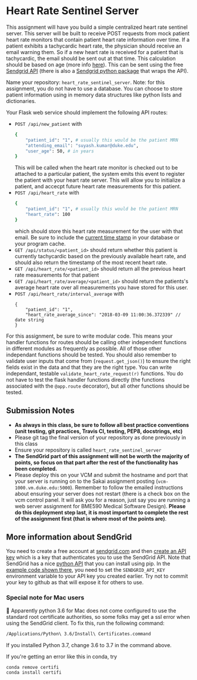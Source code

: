 # Heart Rate Sentinel Server
This assignment will have you build a simple centralized heart rate sentinel server. This server will be built to receive POST requests from mock patient heart rate monitors that contain patient heart rate information over time. If a patient exhibits a tachycardic heart rate, the physician should receive an email warning them. So if a new heart rate is received for a patient that is tachycardic, the email should be sent out at that time. This calculation should be based on age (more info [here](https://en.wikipedia.org/wiki/Tachycardia)). This can be sent using the free [Sendgrid API](https://sendgrid.com/) (there is also a [Sendgrid python package](https://github.com/sendgrid/sendgrid-python) that wraps the API).

Name your repository: `heart_rate_sentinel_server`. Note: for this assignment, you do not have to use a database. You can choose to store patient information using in memory data structures like python lists and dictionaries. 

Your Flask web service should implement the following API routes:

* `POST /api/new_patient` with
  ```sh
  {
      "patient_id": "1", # usually this would be the patient MRN
      "attending_email": "suyash.kumar@duke.edu", 
      "user_age": 50, # in years
  }
  ```
  This will be called when the heart rate monitor is checked out to be attached to a particular patient, the system emits this event to register the patient with your heart rate server. This will allow you to initialize a patient, and accecpt future heart rate measurements for this patient. 
* `POST /api/heart_rate` with
  ```sh
  {
      "patient_id": "1", # usually this would be the patient MRN
      "heart_rate": 100
  }
  ```
  which should store this heart rate measurement for the user with that email. Be sure to include the [current time stamp](https://stackoverflow.com/questions/415511/how-to-get-current-time-in-python) in your database or your program cache.
* `GET /api/status/<patient_id>` should return whether this patient is currently tachycardic based on the previously available heart rate, and should also return the timestamp of the most recent heart rate. 
* `GET /api/heart_rate/<patient_id>` should return all the previous heart rate measurements for that patient
* `GET /api/heart_rate/average/<patient_id>` should return the patients's average heart rate over all measurements you have stored for this user. 
* `POST /api/heart_rate/interval_average` with 
  ```
  {
      "patient_id": "1",
      "heart_rate_average_since": "2018-03-09 11:00:36.372339" // date string
  }
  ```
  
For this assignment, be sure to write modular code. This means your handler functions for routes should be calling other independent functions in different modules as frequently as possible. All of those other independant functions should be tested. You should also remember to validate user inputs that come from (`request.get_json()`) to ensure the right fields exist in the data and that they are the right type. You can write independant, testable `validate_heart_rate_request(r)` functions. You do not have to test the flask handler functions directly (the functions associated with the `@app.route` decorator), but all other functions should be tested.  

## Submission Notes
- __As always in this class, be sure to follow all best practice conventions (unit testing, git practices, Travis CI, testing, PEP8, docstrings, etc)__
- Please git tag the final version of your repository as done previously in this class
- Ensure your repository is called `heart_rate_sentinel_server`
- __The SendGrid part of this assignment will not be worth the majority of points, so focus on that part after the rest of the functionality has been completed.__
- Please deploy this on your VCM and submit the hostname and port that your server is running on to the Sakai assignment posting (`vcm-1000.vm.duke.edu:5000`). Remember to follow the emailed instructions about ensuring your server does not restart (there is a check box on the vcm control panel. It will ask you for a reason, just say you are running a web server assignment for BME590 Medical Software Design). __Please do this deployment step last, it is most important to complete the rest of the assignment first (that is where most of the points are)__.

## More information about SendGrid
You need to create a free account at [sendgrid.com](https://sendgrid.com) and then [create an API key](https://sendgrid.com/docs/ui/account-and-settings/api-keys/#creating-an-api-key) which is a key that authenticates you to use the SendGrid API. Note that SendGrid has a nice [python API](https://github.com/sendgrid/sendgrid-python) that you can install using pip. In the [example code shown there](https://github.com/sendgrid/sendgrid-python#quick-start), you need to set the `SENDGRID_API_KEY` environment variable to your API key you created earlier. Try not to commit your key to github as that will expose it for others to use. 

### Special note for Mac users
:eyes: Apparently python 3.6 for Mac does not come configured to use the standard root certificate authorities, so some folks may get a ssl error when using the SendGrid client. To fix this, run the following command:

```sh
/Applications/Python\ 3.6/Install\ Certificates.command
```

If you installed Python 3.7, change 3.6 to 3.7 in the command above.

If you're getting an error like this in conda, try 
```sh
conda remove certifi
conda install certifi
```
